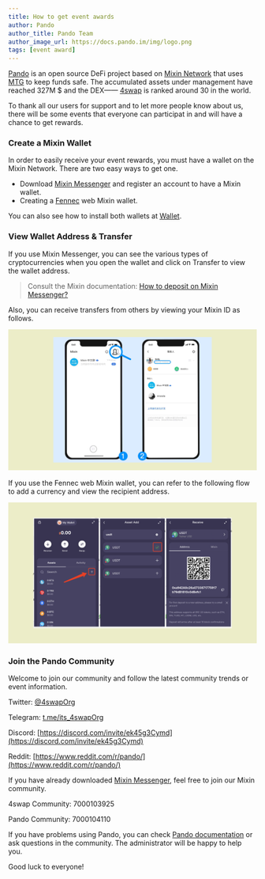 ```yaml
---
title: How to get event awards
author: Pando
author_title: Pando Team
author_image_url: https://docs.pando.im/img/logo.png
tags: [event award]
---
```


[Pando](https://pando.im/) is an open source DeFi project based on [Mixin Network](https://mixin.one/snapshots) that uses [MTG](https://docs.pando.im/docs/security/mtg) to keep funds safe. The accumulated assets under management have reached 327M $ and the DEX—— [4swap](https://4swap.org) is ranked around 30 in the world.

To thank all our users for support and to let more people know about us, there will be some events that everyone can participat in and will have a chance to get rewards.

### Create a Mixin Wallet

In order to easily receive your event rewards, you must have a wallet on the Mixin Network. There are two easy ways to get one.

- Download [Mixin Messenger](https://mixin.one/messenger) and register an account to have a Mixin wallet.
- Creating a [Fennec](https://pando.im/fennec) web Mixin wallet.

You can also see how to install both wallets at [Wallet](https://docs.pando.im/docs/apps/wallets).

### View Wallet Address & Transfer

If you use Mixin Messenger, you can see the various types of cryptocurrencies when you open the wallet and click on Transfer to view the wallet address.

> Consult the Mixin documentation: [How to deposit on Mixin Messenger?](https://mixinmessenger.zendesk.com/hc/en-us/articles/360018789931-How-to-deposit-on-Mixin-Messenger)

Also, you can receive transfers from others by viewing your Mixin ID as follows.

![](./assets/Mixin-ID.png)

If you use the Fennec web Mixin wallet, you can refer to the following flow to add a currency and view the recipient address.

![](./assets/fennec-add-asset.png)

### Join the Pando Community

Welcome to join our community and follow the latest community trends or event information.

Twitter:  [@4swapOrg](https://twitter.com/4swapOrg)

Telegram:  [t.me/its_4swapOrg](https://t.co/g7Vioijgjb)

Discord:  [https://discord.com/invite/ek45g3Cymd](https://discord.com/invite/ek45g3Cymd)

Reddit:  [https://www.reddit.com/r/pando/](https://www.reddit.com/r/pando/)

If you have already downloaded [Mixin Messenger](https://mixin.one/messenger), feel free to join our Mixin community.

4swap Community: 7000103925

Pando Community: 7000104110

If you have problems using Pando, you can check [Pando documentation](https://pando.im/) or ask questions in the community. The administrator will be happy to help you.

Good luck to everyone!